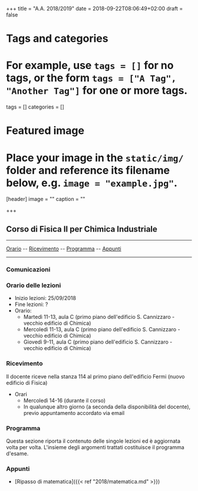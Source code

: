 +++
title = "A.A. 2018/2019"
date = 2018-09-22T08:06:49+02:00
draft = false

# Tags and categories
# For example, use `tags = []` for no tags, or the form `tags = ["A Tag", "Another Tag"]` for one or more tags.
tags = []
categories = []

# Featured image
# Place your image in the `static/img/` folder and reference its filename below, e.g. `image = "example.jpg"`.
[header]
image = ""
caption = ""

+++

## Corso di Fisica II per Chimica Industriale

---

[Orario](#orario-delle-lezioni) -- [Ricevimento](#ricevimento) -- [Programma](#programma) -- [Appunti](#appunti)

---

### Comunicazioni



### Orario delle lezioni

* Inizio lezioni: 25/09/2018
* Fine lezioni: ?
* Orario:
  * Martedì 11-13, aula C (primo piano dell'edificio S. Cannizzaro - vecchio edificio di Chimica)
  * Mercoledì 11-13, aula C (primo piano dell'edificio S. Cannizzaro - vecchio edificio di Chimica)
  * Giovedì 9-11, aula C (primo piano dell'edificio S. Cannizzaro - vecchio edificio di Chimica)

### Ricevimento

Il docente riceve nella stanza 114 al primo piano dell'edificio Fermi (nuovo edificio di Fisica)

* Orari
  * Mercoledì 14-16 (durante il corso)
  * In qualunque altro giorno (a seconda della disponibilità del docente), previo appuntamento accordato via email

### Programma

Questa sezione riporta il contenuto delle singole lezioni ed è aggiornata volta per volta. L'insieme degli argomenti trattati costituisce il programma d'esame. 

### Appunti

* [Ripasso di matematica]({{< ref "2018/matematica.md" >}})

